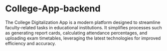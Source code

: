 # College-App-backend
The College Digitalization App is a modern platform designed to streamline faculty-related tasks in educational institutions. It simplifies processes such as generating report cards, calculating attendance percentages, and uploading exam timetables, leveraging the latest technologies for improved efficiency and accuracy.
